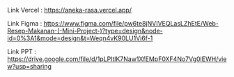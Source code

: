 Link Vercel :
https://aneka-rasa.vercel.app/

Link Figma :
https://www.figma.com/file/pw6te8jNVIVEQLasLZhEtE/Web-Resep-Makanan-(-Mini-Project-)?type=design&node-id=0%3A1&mode=design&t=Weqn4vK90LU1Vi6f-1

Link PPT :
https://drive.google.com/file/d/1pLPltlK7Naw1XfEMpF0XF4No7Vg0lEWH/view?usp=sharing
